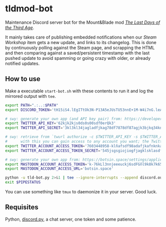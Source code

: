 # tldmod-bot
Maintenance Discord server bot for the Mount&Blade mod *[The Last Days of the Third Age](https://discord.gg/uczcz34)*.

It mainly takes care of publishing embedded notifications when our _Steam Workshop_ item gets a new update, and links to its changelog.
This is done by continuously polling against the Steam page, and scrapping the HTML and then comparing against a saved/persistent timestamp with the last pushed update to avoid spamming or going crazy with older, or already notified updates.

## How to use
Make a executable `start-bot.sh` with these contents to run it and log the mirrored output with `tee`.
```bash
export PATH=".:..:$PATH"
export DISCORD_TOKEN='tH15iS4.lEgITtOk3N-P13A5eJUsTU53nnE+1M-W4i7nG.leAkd'

# swy: generate your own app (and API key pair) from: https://developer.twitter.com/apps
export TWITTER_API_KEY='62kjk2kjs0ds0s00sdf0erQk3'
export TWITTER_API_SECRET='3kl3kl34jagladfjkag78df7878df87agjk3bjkq34kngjkgak'

# swy: retrieve from `twurl authorize -c $TWITTER_API_KEY -s $TWITTER_API_SECRET; cat ~/.twurlrc` (copy 'token' and 'secret')
#      with this you can gain access to any account you want; the Twitter app account can be different from the access-token account
export TWITTER_ACCOUNT_ACCESS_TOKEN='7603448958-klñafsdf98adafjkafnknkaggjkagjkgajklasd'
export TWITTER_ACCOUNT_ACCESS_TOKEN_SECRET='545jsgsgiojiogfjagklsklasdfklfklñ5ga9agr9$g'

# swy: generate your own app from: https://botsin.space/settings/applications/new
export MASTODON_ACCOUNT_ACCESS_TOKEN='k-76kLl3nnjeeeuckj6sdFGñl9k8k7k65h3hb44k7dd'
export MASTODON_ACCOUNT_ACCESS_URL='botsin.space'

python -u tld-bot.py 2>&1 | tee --ignore-interrupts --append discord.out # swy: without the tee «-i» parameter the Ctrl-C python handler won't work while saving the output with «tee»
exit $PIPESTATUS                                                         # swy: $? won't work to retrieve the exit code under «tee»: https://stackoverflow.com/a/1221870/674685
```

You can use something like `tmux` to daemonize it in your server. Good luck.

## Requisites

Python, [discord.py](https://discordpy.readthedocs.io/en/latest/), a chat server, one token and some patience.
